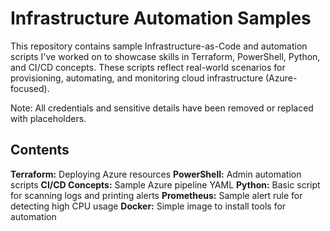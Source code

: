 # Infrastructure Automation Samples

This repository contains sample Infrastructure-as-Code and automation scripts I've worked on  to showcase skills in Terraform, PowerShell, Python, and CI/CD concepts. These scripts reflect real-world scenarios for provisioning, automating, and monitoring cloud infrastructure (Azure-focused).

Note: All credentials and sensitive details have been removed or replaced with placeholders.

## Contents

**Terraform:** Deploying Azure resources
**PowerShell:** Admin automation scripts
**CI/CD Concepts:** Sample Azure pipeline YAML
**Python:** Basic script for scanning logs and printing alerts
**Prometheus:** Sample alert rule for detecting high CPU usage
**Docker:** Simple image to install tools for automation
